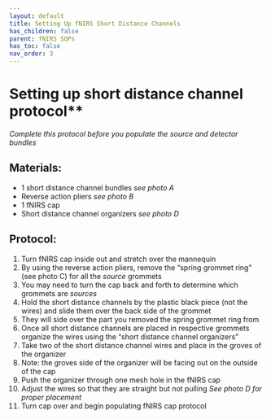 ```yaml
---
layout: default
title: Setting Up fNIRS Short Distance Channels
has_children: false
parent: fNIRS SOPs
has_toc: false
nav_order: 3
---
```


# Setting up short distance channel protocol**

*Complete this protocol before you populate the source and detector bundles*

## Materials:
- 1 short distance channel bundles *see photo A*
- Reverse action pliers *see photo B*
- 1 fNIRS cap 
- Short distance channel organizers *see photo D*

## Protocol:
1. Turn fNIRS cap inside out and stretch over the mannequin 
2. By using the reverse action pliers, remove the “spring grommet ring” (see photo C) for all the _source_ grommets 
3. You may need to turn the cap back and forth to determine which grommets are _sources_
4. Hold the short distance channels by the plastic black piece (not the wires) and slide them over the back side of the grommet 
5. They will side over the part you removed the spring grommet ring from
6. Once all short distance channels are placed in respective grommets organize the wires using the “short distance channel organizers” 
7. Take two of the short distance channel wires and place in the groves of the organizer 
8. Note: the groves side of the organizer will be facing out on the outside of the cap
9. Push the organizer through one mesh hole in the fNIRS cap 
10. Adjust the wires so that they are straight but not pulling *See photo D for proper placement*
11. Turn cap over and begin populating fNIRS cap protocol 